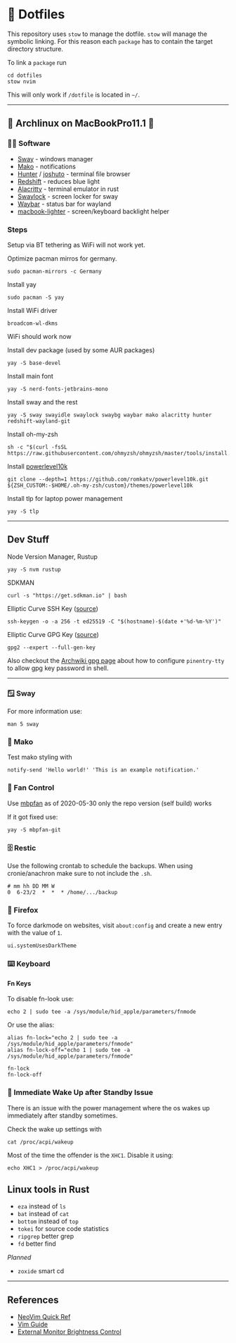 # 🔵 Dotfiles

This repository uses `stow` to manage the dotfile.
`stow` will manage the symbolic linking.
For this reason each `package` has to contain the target directory structure.

To link a `package` run

```shell
cd dotfiles
stow nvim
```

This will only work if `/dotfile` is located in `~/`.

---

## 🐧 Archlinux on MacBookPro11.1 🍎

### 🧑‍💻 Software

* [Sway](https://github.com/swaywm/sway) - windows manager
* [Mako](https://github.com/emersion/mako) - notifications
* [Hunter](https://github.com/rabite0/hunter) / [joshuto](https://github.com/kamiyaa/joshuto) - terminal file browser
* [Redshift](https://github.com/jonls/redshift) - reduces blue light
* [Alacritty](https://github.com/alacritty/alacritty) - terminal emulator in rust
* [Swaylock](https://github.com/swaywm/swaylock) - screen locker for sway
* [Waybar](https://github.com/Alexays/Waybar) - status bar for wayland
* [macbook-lighter](https://github.com/harttle/macbook-lighter) - screen/keyboard backlight helper

### Steps

Setup via BT tethering as WiFi will not work yet.

Optimize pacman mirros for germany.
```shell
sudo pacman-mirrors -c Germany
```

Install yay
```shell
sudo pacman -S yay
```

Install WiFi driver
```shell
broadcom-wl-dkms
```

WiFi should work now

Install dev package (used by some AUR packages)
```shell
yay -S base-devel
```

Install main font
```shell
yay -S nerd-fonts-jetbrains-mono
```

Install sway and the rest
```shell
yay -S sway swayidle swaylock swaybg waybar mako alacritty hunter redshift-wayland-git
```

Install oh-my-zsh
```shell
sh -c "$(curl -fsSL https://raw.githubusercontent.com/ohmyzsh/ohmyzsh/master/tools/install.sh)"
```

Install [powerlevel10k](https://github.com/romkatv/powerlevel10k#oh-my-zsh)
```shell
git clone --depth=1 https://github.com/romkatv/powerlevel10k.git ${ZSH_CUSTOM:-$HOME/.oh-my-zsh/custom}/themes/powerlevel10k
```

Install tlp for laptop power management
```shell
yay -S tlp
```

---

## Dev Stuff

Node Version Manager, Rustup
```shell
yay -S nvm rustup
```

SDKMAN
```shell
curl -s "https://get.sdkman.io" | bash
```

Elliptic Curve SSH Key ([source](https://cryptsus.com/blog/how-to-secure-your-ssh-server-with-public-key-elliptic-curve-ed25519-crypto.html))
```shell
ssh-keygen -o -a 256 -t ed25519 -C "$(hostname)-$(date +'%d-%m-%Y')"
```

Elliptic Curve GPG Key ([source](https://www.gniibe.org/memo/software/gpg/keygen-25519.html))
```shell
gpg2 --expert --full-gen-key
```

Also checkout the [Archwiki gpg page](https://wiki.archlinux.org/title/GnuPG) about how to configure `pinentry-tty` to allow gpg key password in shell.

---

### 🪟 Sway

For more information use:
```shell
man 5 sway
```

### 📔 Mako

Test mako styling with
```shell
notify-send 'Hello world!' 'This is an example notification.'
```

### 💨 Fan Control

Use [mbpfan](https://github.com/linux-on-mac/mbpfan) as of 2020-05-30 only the repo version (self build) works

If it got fixed use:
```shell
yay -S mbpfan-git
```

### 🗄 Restic

Use the following crontab to schedule the backups.
When using cronie/anachron make sure to not include the `.sh`.

```shell
# mm hh DD MM W
0  6-23/2  *  *  * /home/.../backup
```

### 🦊 Firefox

To force darkmode on websites, visit `about:config` and create a new entry with the value of `1`.

```shell
ui.systemUsesDarkTheme
```

### ⌨️ Keyboard

#### Fn Keys
To disable fn-look use:

```
echo 2 | sudo tee -a /sys/module/hid_apple/parameters/fnmode
```

Or use the alias:

```shell
alias fn-lock="echo 2 | sudo tee -a /sys/module/hid_apple/parameters/fnmode"
alias fn-lock-off="echo 1 | sudo tee -a /sys/module/hid_apple/parameters/fnmode"

fn-lock
fn-lock-off
```

### 🔋 Immediate Wake Up after Standby Issue

There is an issue with the power management where the os wakes up immediately after standby sometimes.

Check the wake up settings with

```shell
cat /proc/acpi/wakeup
```

Most of the time the offender is the `XHC1`.
Disable it using:

```shell
echo XHC1 > /proc/acpi/wakeup
```

## Linux tools in Rust

* `eza` instead of `ls`
* `bat` instead of `cat`
* `bottom` instead of `top`
* `tokei` for source code statistics
* `ripgrep` better grep
* `fd` better find

_Planned_
* `zoxide` smart cd


---

## References

* [NeoVim Quick Ref](https://neovim.io/doc/user/quickref.html)
* [Vim Guide](https://danielmiessler.com/study/vim/)
* [External Monitor Brightness Control](https://lyndeno.ca/posts/setting-up-external-monitor-brightness)
